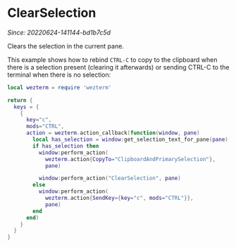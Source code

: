# ClearSelection

*Since: 20220624-141144-bd1b7c5d*

Clears the selection in the current pane.

This example shows how to rebind `CTRL-C` to copy to the clipboard
when there is a selection present (clearing it afterwards) or sending
CTRL-C to the terminal when there is no selection:

```lua
local wezterm = require 'wezterm'

return {
  keys = {
    {
      key="c",
      mods="CTRL",
      action = wezterm.action_callback(function(window, pane)
        local has_selection = window:get_selection_text_for_pane(pane) ~= ""
        if has_selection then
          window:perform_action(
            wezterm.action{CopyTo="ClipboardAndPrimarySelection"},
            pane)

          window:perform_action("ClearSelection", pane)
        else
          window:perform_action(
            wezterm.action{SendKey={key="c", mods="CTRL"}},
            pane)
        end
      end)
    }
  }
}
```
